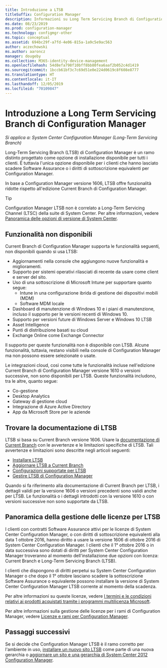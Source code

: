```yaml
---
title: Introduzione a LTSB
titleSuffix: Configuration Manager
description: Informazioni su Long Term Servicing Branch di Configuration Manager.
ms.date: 08/23/2019
ms.prod: configuration-manager
ms.technology: configmgr-other
ms.topic: conceptual
ms.assetid: 694bc29f-a7fd-4e06-815a-1a9c5e9ac563
author: aczechowski
ms.author: aaroncz
manager: dougeby
ms.collection: M365-identity-device-management
ms.openlocfilehash: 54d8efa798f10bff8bb80fea6aaf2b052c4d1419
ms.sourcegitcommit: 1bccb61bf3c7c69d51e0e224d0619c8f608e8777
ms.translationtype: HT
ms.contentlocale: it-IT
ms.lasthandoff: 12/05/2019
ms.locfileid: "70109847"
---
```

# <a name="introduction-to-the-long-term-servicing-branch-of-configuration-manager"></a>Introduzione a Long Term Servicing Branch di Configuration Manager

*Si applica a: System Center Configuration Manager (Long-Term Servicing Branch)*

Long-Term Servicing Branch (LTSB) di Configuration Manager è un ramo distinto progettato come opzione di installazione disponibile per tutti i clienti. È tuttavia l'unica opzione disponibile per i clienti che hanno lasciato scadere Software Assurance o i diritti di sottoscrizione equivalenti per Configuration Manager.

In base a Configuration Manager versione 1606, LTSB offre funzionalità ridotte rispetto all'edizione Current Branch di Configuration Manager.

> [!TIP]   
> Configuration Manager LTSB non è correlato a Long-Term Servicing Channel (LTSC) della suite di System Center. Per altre informazioni, vedere [Panoramica delle opzioni di versione di System Center](https://docs.microsoft.com/system-center/ltsc-and-sac-overview).

## <a name="features-that-arent-available"></a>Funzionalità non disponibili

Current Branch di Configuration Manager supporta le funzionalità seguenti, non disponibili quando si usa LTSB:

- Aggiornamenti nella console che aggiungono nuove funzionalità e miglioramenti.
- Supporto per sistemi operativi rilasciati di recente da usare come client e server del sito.
- Uso di una sottoscrizione di Microsoft Intune per supportare quanto segue:
  - Intune in una configurazione ibrida di gestione dei dispositivi mobili (MDM)
  - Software MDM locale
- Dashboard di manutenzione di Windows 10 e i piani di manutenzione, incluso il supporto per le versioni recenti di Windows 10.  
- Supporto per versioni future di Windows Server e Windows 10 LTSB
- Asset Intelligence
- Punti di distribuzione basati su cloud
- Exchange Online come Exchange Connector    

Il supporto per queste funzionalità non è disponibile con LTSB. Alcune funzionalità, tuttavia, restano visibili nella console di Configuration Manager ma non possono essere selezionate o usate.

Le integrazioni cloud, così come tutte le funzionalità incluse nell'edizione Current Branch di Configuration Manager versione 1610 o versioni successive, non sono disponibili per LTSB. Queste funzionalità includono, tra le altre, quanto segue:<!--SCCMDocs#1823-->

- Co-gestione
- Desktop Analytics
- Gateway di gestione cloud
- Integrazione di Azure Active Directory
- App da Microsoft Store per le aziende

## <a name="find-ltsb-documentation"></a>Trovare la documentazione di LTSB

LTSB si basa su Current Branch versione 1606. Usare la [documentazione di Current Branch](https://docs.microsoft.com/sccm/) con le avvertenze e le limitazioni specifiche di LTSB. Tali avvertenze e limitazioni sono descritte negli articoli seguenti:

- [Installare LTSB](install-the-ltsb.md)
- [Aggiornare LTSB a Current Branch](convert-to-current-branch.md)
- [Configurazioni supportate per LTSB](supported-configurations-for-ltsb.md)
- [Gestire LTSB di Configuration Manager](manage-the-ltsb.md)

Quando si fa riferimento alla documentazione di Current Branch per LTSB, i dettagli validi per la versione 1606 o versioni precedenti sono validi anche per LTSB. Le funzionalità o i dettagli introdotti con la versione 1610 o con versioni successive non sono supportate da LTSB.

## <a name="licensing-overview-for-the-ltsb"></a>Panoramica della gestione delle licenze per LTSB   

I clienti con contratti Software Assurance attivi per le licenze di System Center Configuration Manager, o con diritti di sottoscrizione equivalenti alla data 1 ottobre 2016, hanno diritto a usare la versione 1606 di ottobre 2016 di System Center Configuration Manager. I clienti che il 1° ottobre 2016 o in data successiva sono dotati di diritti per System Center Configuration Manager troveranno al momento dell'installazione due opzioni con licenza: Current Branch e Long-Term Servicing Branch (LTSB).

I clienti che dispongono di diritti perpetui su System Center Configuration Manager o che dopo il 1° ottobre lasciano scadere la sottoscrizione Software Assurance o equivalente possono installare la versione di System Center Configuration Manager LTSB corrente al momento della scadenza.

Per altre informazioni su queste licenze, vedere [I termini e le condizioni relativi ai prodotti acquistati tramite i programmi multilicenza Microsoft](https://go.microsoft.com/fwlink/?LinkId=800052).

Per altre informazioni sulla gestione delle licenze per i rami di Configuration Manager, vedere [Licenze e rami per Configuration Manager](learn-more-editions.md).

## <a name="next-steps"></a>Passaggi successivi

Se si decide che Configuration Manager LTSB è il ramo corretto per l'ambiente in uso, [installare un nuovo sito LTSB](/sccm/core/understand/install-the-ltsb#install-a-new-site) come parte di una nuova gerarchia o [aggiornare un sito e una gerarchia di System Center 2012 Configuration Manager](/sccm/core/understand/install-the-ltsb#upgrade-from-system-center-2012-configuration-manager).
